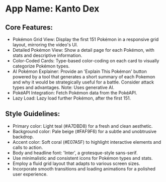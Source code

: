 # **App Name**: Kanto Dex

## Core Features:

- Pokémon Grid View: Display the first 151 Pokémon in a responsive grid layout, mirroring the video's UI.
- Detailed Pokémon View: Show a detail page for each Pokémon, with stats and descriptive information.
- Color-Coded Cards: Type-based color-coding on each card to visually categorize Pokémon types.
- AI Pokémon Explainer: Provide an 'Explain This Pokémon' button powered by a tool that generates a short summary of each Pokemon and why it would be strategically useful for a battle. Consider attack types and advantages. Note: Uses generative AI.
- PokéAPI Integration: Fetch Pokémon data from the PokéAPI.
- Lazy Load: Lazy load further Pokémon, after the first 151.

## Style Guidelines:

- Primary color: Light teal (#A7DBD8) for a fresh and clean aesthetic.
- Background color: Pale beige (#FAF9F6) for a subtle and unobtrusive backdrop.
- Accent color: Soft coral (#E07A5F) to highlight interactive elements and calls to action.
- Body and headline font: 'Inter', a grotesque-style sans-serif.
- Use minimalistic and consistent icons for Pokémon types and stats.
- Employ a fluid grid layout that adapts to various screen sizes.
- Incorporate smooth transitions and loading animations for a polished user experience.